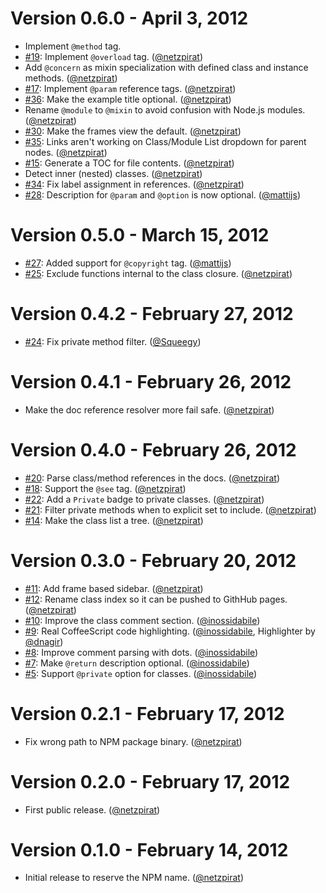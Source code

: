 # Version 0.6.0 - April 3, 2012

- Implement `@method` tag.
- [#19](https://github.com/netzpirat/codo/issues/19):  Implement `@overload` tag. ([@netzpirat][])
- Add `@concern` as mixin specialization with defined class and instance methods. ([@netzpirat][])
- [#17](https://github.com/netzpirat/codo/issues/17):  Implement `@param` reference tags. ([@netzpirat][])
- [#36](https://github.com/netzpirat/codo/issues/36):  Make the example title optional. ([@netzpirat][])
- Rename `@module` to `@mixin` to avoid confusion with Node.js modules. ([@netzpirat][])
- [#30](https://github.com/netzpirat/codo/issues/30):  Make the frames view the default. ([@netzpirat][])
- [#35](https://github.com/netzpirat/codo/issues/35):  Links aren't working on Class/Module List dropdown for parent nodes. ([@netzpirat][])
- [#15](https://github.com/netzpirat/codo/issues/15): Generate a TOC for file contents. ([@netzpirat][])
- Detect inner (nested) classes. ([@netzpirat][])
- [#34](https://github.com/netzpirat/codo/issues/34): Fix label assignment in references. ([@netzpirat][])
- [#28](https://github.com/netzpirat/codo/pull/28): Description for `@param` and `@option` is now optional. ([@mattijs][])

# Version 0.5.0 - March 15, 2012

- [#27](https://github.com/netzpirat/codo/pull/27): Added support for `@copyright` tag. ([@mattijs][])
- [#25](https://github.com/netzpirat/codo/issues/25): Exclude functions internal to the class closure. ([@netzpirat][])

# Version 0.4.2 - February 27, 2012

- [#24](https://github.com/netzpirat/codo/pull/24): Fix private method filter. ([@Squeegy][])

# Version 0.4.1 - February 26, 2012

- Make the doc reference resolver more fail safe. ([@netzpirat][])

# Version 0.4.0 - February 26, 2012

- [#20](https://github.com/netzpirat/codo/issues/20): Parse class/method references in the docs. ([@netzpirat][])
- [#18](https://github.com/netzpirat/codo/issues/18): Support the `@see` tag. ([@netzpirat][])
- [#22](https://github.com/netzpirat/codo/issues/22): Add a `Private` badge to private classes. ([@netzpirat][])
- [#21](https://github.com/netzpirat/codo/issues/21): Filter private methods when to explicit set to include. ([@netzpirat][])
- [#14](https://github.com/netzpirat/codo/issues/14): Make the class list a tree. ([@netzpirat][])

# Version 0.3.0 - February 20, 2012

- [#11](https://github.com/netzpirat/codo/issues/11): Add frame based sidebar. ([@netzpirat][])
- [#12](https://github.com/netzpirat/codo/issues/12): Rename class index so it can be pushed to GithHub pages. ([@netzpirat][])
- [#10](https://github.com/netzpirat/codo/issues/10): Improve the class comment section. ([@inossidabile][])
- [#9](https://github.com/netzpirat/codo/issues/9): Real CoffeeScript code highlighting. ([@inossidabile][], Highlighter by [@dnagir][])
- [#8](https://github.com/netzpirat/codo/issues/8): Improve comment parsing with dots. ([@inossidabile][])
- [#7](https://github.com/netzpirat/codo/issues/7): Make `@return` description optional. ([@inossidabile][])
- [#5](https://github.com/netzpirat/codo/issues/5): Support `@private` option for classes. ([@inossidabile][])

# Version 0.2.1 - February 17, 2012

- Fix wrong path to NPM package binary. ([@netzpirat][])

# Version 0.2.0 - February 17, 2012

- First public release. ([@netzpirat][])

# Version 0.1.0 - February 14, 2012

- Initial release to reserve the NPM name. ([@netzpirat][])

[@dnagir]: https://github.com/dnagir
[@inossidabile]: https://github.com/inossidabile
[@mattijs]: https://github.com/mattijs
[@netzpirat]: https://github.com/netzpirat
[@Squeegy]: https://github.com/Squeegy
